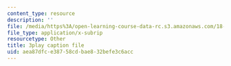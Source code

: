 ```yaml
---
content_type: resource
description: ''
file: /media/https%3A/open-learning-course-data-rc.s3.amazonaws.com/18-01sc-single-variable-calculus-fall-2010/aea87dfce38758cdbae832befe3c6acc_eRCN3daFCmU.vtt
file_type: application/x-subrip
resourcetype: Other
title: 3play caption file
uid: aea87dfc-e387-58cd-bae8-32befe3c6acc
---
```

